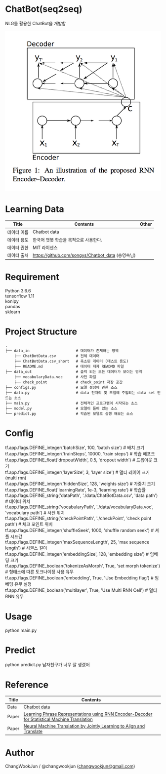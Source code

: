 # ChatBot(seq2seq)
NLG를 활용한 ChatBot을 개발함  

![images](images/seq2seq.png)  


# Learning Data
Title|Contents|Other
--|--|--
데이터 이름|Chatbot data
데이터 용도|한국어 챗봇  학습을 목적으로 사용한다.
데이터 권한|MIT 라이센스
데이터 출처|https://github.com/songys/Chatbot_data (송영숙님)

# Requirement
Python 3.6.6   
tensorflow 1.11   
konlpy   
pandas   
sklearn   

# Project Structure
    .
    ├── data_in                     # 데이터가 존재하는 영역
        ├── ChatBotData.csv         # 전체 데이터
        ├── ChatBotData.csv_short   # 축소된 데이터 (테스트 용도)
        ├── README.md               # 데이터 저자 READMD 파일
    ├── data_out                    # 출력 되는 모든 데이터가 모이는 영역
        ├── vocabularyData.voc      # 사전 파일
        ├── check_point             # check_point 저장 공간
    ├── configs.py                  # 모델 설정에 관한 소스
    ├── data.py                     # data 전처리 및 모델에 주입되는 data set 만드는 소스
    ├── main.py                     # 전체적인 프로그램이 시작되는 소스
    ├── model.py                    # 모델이 들어 있는 소스
    └── predict.py                  # 학습된 모델로 실행 해보는 소스    
   

# Config
tf.app.flags.DEFINE_integer('batchSize', 100, 'batch size') # 배치 크기  
tf.app.flags.DEFINE_integer('trainSteps', 10000, 'train steps') # 학습 에포크  
tf.app.flags.DEFINE_float('dropoutWidth', 0.5, 'dropout width') # 드롭아웃 크기  
tf.app.flags.DEFINE_integer('layerSize', 3, 'layer size') # 멀티 레이어 크기 (multi rnn)  
tf.app.flags.DEFINE_integer('hiddenSize', 128, 'weights size') # 가중치 크기  
tf.app.flags.DEFINE_float('learningRate', 1e-3, 'learning rate') # 학습률  
tf.app.flags.DEFINE_string('dataPath', './data/ChatBotData.csv', 'data path') #  데이터 위치  
tf.app.flags.DEFINE_string('vocabularyPath', './data/vocabularyData.voc', 'vocabulary path') # 사전 위치  
tf.app.flags.DEFINE_string('checkPointPath', './checkPoint', 'check point path') # 체크 포인트 위치  
tf.app.flags.DEFINE_integer('shuffleSeek', 1000, 'shuffle random seek') # 셔플 시드값  
tf.app.flags.DEFINE_integer('maxSequenceLength', 25, 'max sequence length') # 시퀀스 길이  
tf.app.flags.DEFINE_integer('embeddingSize', 128, 'embedding size') # 임베딩 크기  
tf.app.flags.DEFINE_boolean('tokenizeAsMorph', True, 'set morph tokenize') # 형태소에 따른 토크나이징 사용 유무  
tf.app.flags.DEFINE_boolean('embedding', True, 'Use Embedding flag') # 임베딩 유무 설정  
tf.app.flags.DEFINE_boolean('multilayer', True, 'Use Multi RNN Cell') # 멀티 RNN 유무  

# Usage
python main.py

# Predict
python predict.py 남자친구가 너무 잘 생겼어

# Reference
Title|Contents
--|--
Data|[Chatbot data](https://github.com/songys/Chatbot_data)  
Paper|[Learning Phrase Representations using RNN Encoder-Decoder for Statistical Machine Translation](https://arxiv.org/pdf/1406.1078.pdf)  
Paper|[Neural Machine Translation by Jointly Learning to Align and Translate](https://arxiv.org/abs/1409.0473.pdf)

# Author
ChangWookJun / @changwookjun (changwookjun@gmail.com)
